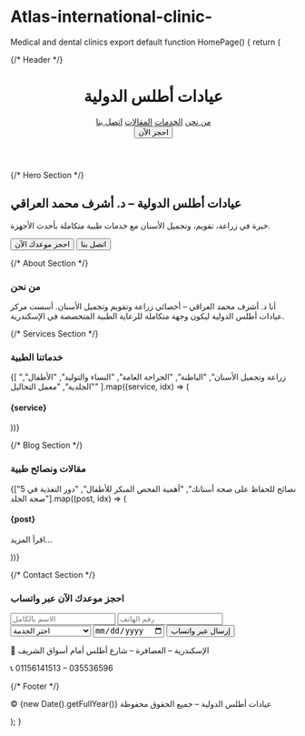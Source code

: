 # Atlas-international-clinic-
Medical and dental clinics
export default function HomePage() { return ( <div className="bg-white text-gray-800"> {/* Header */} <header className="flex justify-between items-center p-4 shadow-md bg-blue-600 text-white"> <h1 className="text-xl font-bold">عيادات أطلس الدولية</h1> <nav className="space-x-4 hidden md:flex"> <a href="#about" className="hover:underline">من نحن</a> <a href="#services" className="hover:underline">الخدمات</a> <a href="#blog" className="hover:underline">المقالات</a> <a href="#contact" className="hover:underline">اتصل بنا</a> </nav> <button className="bg-white text-blue-600 px-4 py-2 rounded-xl font-semibold">احجز الآن</button> </header>

{/* Hero Section */}
  <section className="flex flex-col items-center text-center py-16 bg-blue-50">
    <h2 className="text-3xl font-bold text-blue-700 mb-4">
      عيادات أطلس الدولية – د. أشرف محمد العراقي
    </h2>
    <p className="text-lg max-w-2xl mb-6">
      خبرة في زراعة، تقويم، وتجميل الأسنان مع خدمات طبية متكاملة بأحدث الأجهزة.
    </p>
    <div className="space-x-4">
      <button className="bg-blue-600 text-white px-6 py-3 rounded-2xl shadow">احجز موعدك الآن</button>
      <button className="bg-gray-200 text-gray-800 px-6 py-3 rounded-2xl shadow">اتصل بنا</button>
    </div>
  </section>

  {/* About Section */}
  <section id="about" className="py-16 px-6 md:px-20 bg-white">
    <h3 className="text-2xl font-bold text-blue-700 mb-4">من نحن</h3>
    <p className="text-lg leading-relaxed">
      أنا د. أشرف محمد العراقي – أخصائي زراعة وتقويم وتجميل الأسنان. أسست مركز عيادات أطلس الدولية ليكون وجهة متكاملة للرعاية الطبية المتخصصة في الإسكندرية.
    </p>
  </section>

  {/* Services Section */}
  <section id="services" className="py-16 px-6 md:px-20 bg-blue-50">
    <h3 className="text-2xl font-bold text-blue-700 mb-6 text-center">خدماتنا الطبية</h3>
    <div className="grid grid-cols-1 md:grid-cols-3 gap-6">
      {[
        "زراعة وتجميل الأسنان",
        "الباطنة",
        "الجراحة العامة",
        "النساء والتوليد",
        "الأطفال",
        "الجلدية",
        "معمل التحاليل"
      ].map((service, idx) => (
        <div key={idx} className="p-6 bg-white shadow rounded-2xl text-center">
          <h4 className="font-semibold text-lg">{service}</h4>
        </div>
      ))}
    </div>
  </section>

  {/* Blog Section */}
  <section id="blog" className="py-16 px-6 md:px-20 bg-white">
    <h3 className="text-2xl font-bold text-blue-700 mb-6 text-center">مقالات ونصائح طبية</h3>
    <div className="grid grid-cols-1 md:grid-cols-3 gap-6">
      {["5 نصائح للحفاظ على صحة أسنانك", "أهمية الفحص المبكر للأطفال", "دور التغذية في صحة الجلد"].map((post, idx) => (
        <div key={idx} className="p-6 bg-blue-50 rounded-2xl shadow">
          <h4 className="font-semibold text-lg mb-2">{post}</h4>
          <p className="text-sm text-gray-600">اقرأ المزيد...</p>
        </div>
      ))}
    </div>
  </section>

  {/* Contact Section */}
  <section id="contact" className="py-16 px-6 md:px-20 bg-blue-600 text-white">
    <h3 className="text-2xl font-bold mb-6 text-center">احجز موعدك الآن عبر واتساب</h3>
    <div className="max-w-md mx-auto bg-white text-gray-800 p-6 rounded-2xl shadow">
      <form action="https://wa.me/201156141513" method="get" target="_blank" className="space-y-4">
        <input type="text" placeholder="الاسم بالكامل" className="w-full p-3 rounded-lg border border-gray-300" required />
        <input type="tel" placeholder="رقم الهاتف" className="w-full p-3 rounded-lg border border-gray-300" required />
        <select className="w-full p-3 rounded-lg border border-gray-300">
          <option>اختر الخدمة</option>
          <option>زراعة وتجميل الأسنان</option>
          <option>الباطنة</option>
          <option>الجراحة العامة</option>
          <option>النساء والتوليد</option>
          <option>الأطفال</option>
          <option>الجلدية</option>
          <option>معمل التحاليل</option>
        </select>
        <input type="date" className="w-full p-3 rounded-lg border border-gray-300" />
        <button type="submit" className="w-full bg-blue-600 text-white py-3 rounded-lg font-semibold">إرسال عبر واتساب</button>
      </form>
    </div>
    <div className="text-center mt-6">
      <p>📍 الإسكندرية – العصافرة – شارع أطلس أمام أسواق الشريف</p>
      <p>📞 01156141513 – 035536596</p>
    </div>
  </section>

  {/* Footer */}
  <footer className="text-center py-6 bg-gray-100 text-sm text-gray-600">
    © {new Date().getFullYear()} عيادات أطلس الدولية – جميع الحقوق محفوظة
  </footer>
</div>

); }

